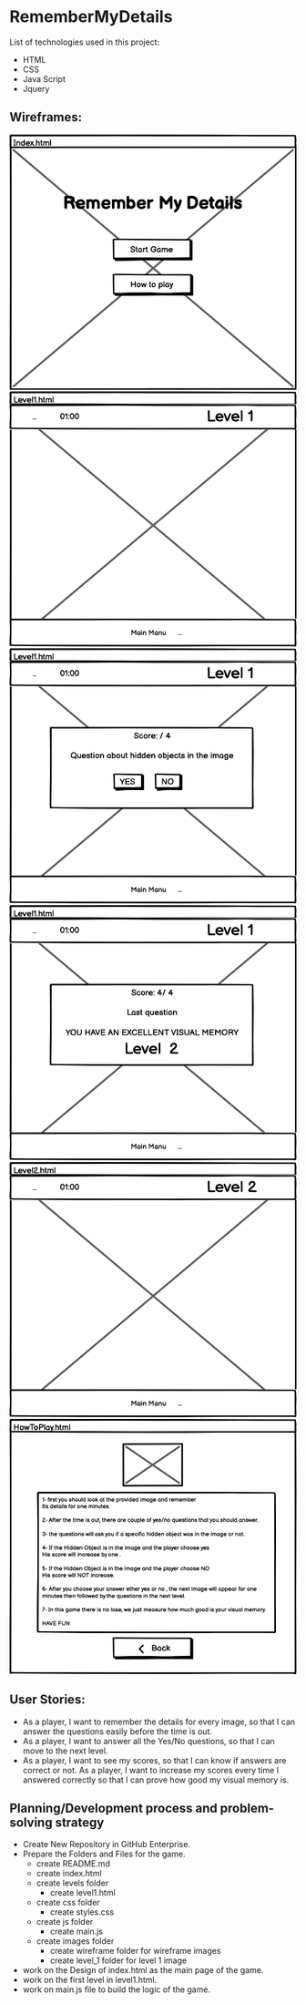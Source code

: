 # RememberMyDetails 
List of technologies used in this project:
- HTML
- CSS 
- Java Script
- Jquery

## Wireframes:
![main page](images/wireframe/Main.png)
![First level when click on start game button](images/wireframe/Level1.png)
![first question](images/wireframe/Level_1_QUESTIONS.png)
![last question](images/wireframe/Level_1_FINAL.png)
![second level when click on level 2](images/wireframe/Level2.png)
![how to play instructions](images/wireframe/HowToPlay.png)

## User Stories:
- As a player, I want to remember the details for every image, so that I can answer the questions easily before the time is out.
- As a player, I want to answer all the Yes/No questions, so that I can move to the next level.
- As a player, I want to see my scores, so that I can know if answers are correct or not.
As a player, I want to increase my scores every time I answered correctly so that I can prove how good my visual memory is.

## Planning/Development process and problem-solving strategy
- Create New Repository in GitHub Enterprise.
- Prepare the Folders and Files for the game.
  - create README.md
  - create index.html
  - create levels folder
     - create level1.html
  - create css folder 
     - create styles.css
  - create js folder
     - create main.js
  - create images folder 
     - create wireframe folder for wireframe images 
     - create level_1 folder for level 1 image
 - work on the Design of index.html as the main page of the game.
 - work on the first level in level1.html.
 - work on main.js file to build the logic of the game. 

